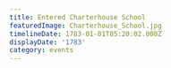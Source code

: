 ```yaml
---
title: Entered Charterhouse School
featuredImage: Charterhouse_School.jpg
timelineDate: 1783-01-01T05:20:02.000Z
displayDate: '1783'
category: events
---
```

